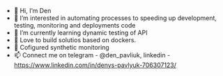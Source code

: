 - 👋 Hi, I’m Den
- 👀 I’m interested in automating processes to speeding up development, testing, monitoring and deployments code
- 🌱 I’m currently learning dynamic testing of API
- 💞️ Love to build solutios based on dockers.
- 🛫 Cofigured synthetic monitoring
- 📫 Connect me on telegram - @den_pavliuk, linkedin - https://www.linkedin.com/in/denys-pavlyuk-706307123/

<!---
Densf2/Densf2 is a ✨ special ✨ repository because its `README.md` (this file) appears on your GitHub profile.
You can click the Preview link to take a look at your changes.
--->
